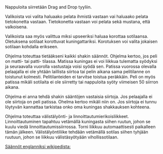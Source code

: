 Nappuloita siirretään Drag and Drop tyyliin.

Valikoista voi valita haluaako pelata ihmistä vastaan vai haluaako pelata tietokonetta vastaan.
Tietokonetta vastaan voi pelata sekä mustana, että valkoisena.

Valikoista saa myös valittua miksi upseeriksi haluaa korottaa sotilaansa. Oletuksena sotilaat korottuvat kuningattariksi. Korotuksen voi valita jokaisen sotilaan kohdalla erikseen.

Ohjelma toteuttaa tietääkseni kaikki shakin säännöt. Ohjelma kertoo, jos peli on matti- tai patti- tilassa. Matissa kuningas ei voi liikkua tulematta syödyksi ja seuraavalla vuorolla vastustaja voisi syödä sen. Patissa vuorossa olevalla pelaajalla ei ole yhtään laillista siirtoa tai pelin aikana sama pelitilanne on toistunut kolmesti.  Pelitilanteiden ei tarvitse toistua peräkkäin. Peli on myös patissa mikäli sotilaita ei ole siirretty tai nappuloita syöty viimeisen 50 siirron aikana.

Ohjelma ei anna tehdä shakin sääntöjen vastaisia siirtoja. Jos pelaajalla ei ole siirtoja on peli patissa. Ohelma kertoo mikäli niin on. Jos siirtoja ei tunnu löytyvän kannattaa tarkistaa onko oma kuningas shakkauksen kohteena.

Ohjelma toteuttaa välistälyönti- ja linnoittautumierikoisliikkeet. Linnoittautuminen tapahtuu vetämällä kuningasta siihen ruutun, johon se kuulu viedä linnoittautumissiirrossa. Torni liikkuu automaattisesti paikalleen tämän jälkeen. Välistälyöntiliike tehdään vetämällä sotilas siihen tyhjään ruutuun, johon se liikkuu välistäsyötyään vihollissotilaan.

[Säännöt englanniksi wikipedista:](https://en.wikipedia.org/wiki/Rules_of_chess)

